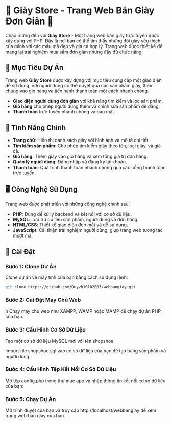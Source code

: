 # 🌟 Giày Store - Trang Web Bán Giày Đơn Giản 🌟

Chào mừng đến với **Giày Store** - Một trang web bán giày trực tuyến được xây dựng với PHP. Đây là nơi bạn có thể tìm thấy những đôi giày yêu thích của mình với các mẫu mã đẹp và giá cả hợp lý. Trang web được thiết kế để mang lại trải nghiệm mua sắm đơn giản nhưng đầy đủ chức năng.

## 🚀 Mục Tiêu Dự Án

Trang web **Giày Store** được xây dựng với mục tiêu cung cấp một giao diện dễ sử dụng, nơi người dùng có thể duyệt qua các sản phẩm giày, thêm chúng vào giỏ hàng và tiến hành thanh toán một cách nhanh chóng.

- **Giao diện người dùng đơn giản** với khả năng tìm kiếm và lọc sản phẩm.
- **Giỏ hàng** cho phép người dùng thêm và chỉnh sửa sản phẩm dễ dàng.
- **Thanh toán** trực tuyến nhanh chóng và bảo mật.

## 📌 Tính Năng Chính

- **Trang chủ**: Hiển thị danh sách giày với hình ảnh và mô tả chi tiết.
- **Tìm kiếm sản phẩm**: Cho phép tìm kiếm giày theo tên, loại giày, và giá cả.
- **Giỏ hàng**: Thêm giày vào giỏ hàng và xem tổng giá trị đơn hàng.
- **Quản lý người dùng**: Đăng nhập và đăng ký tài khoản.
- **Thanh toán**: Quá trình thanh toán nhanh chóng qua các cổng thanh toán trực tuyến.

## 🖥️ Công Nghệ Sử Dụng

Trang web được phát triển với những công nghệ chính sau:

- **PHP**: Dùng để xử lý backend và kết nối với cơ sở dữ liệu.
- **MySQL**: Lưu trữ dữ liệu sản phẩm, người dùng và đơn hàng.
- **HTML/CSS**: Thiết kế giao diện đẹp mắt và dễ sử dụng.
- **JavaScript**: Cải thiện trải nghiệm người dùng, giúp trang web tương tác mượt mà.
  
## 📄 Cài Đặt

### Bước 1: Clone Dự Án

Clone dự án về máy tính của bạn bằng cách sử dụng lệnh:

```bash
git clone https://github.com/Duyvh10102003/webbangiay.git

```

### Bước 2: Cài Đặt Máy Chủ Web
n
Chạy máy chủ web như XAMPP, WAMP hoặc MAMP để chạy dự án PHP của bạn.

### Bước 3: Cấu Hình Cơ Sở Dữ Liệu

Tạo một cơ sở dữ liệu MySQL mới với tên shopshoe.

Import file shopshoe.sql vào cơ sở dữ liệu của bạn để tạo bảng sản phẩm và người dùng.

### Bước 4: Cấu Hình Tệp Kết Nối Cơ Sở Dữ Liệu

Mở tệp config.php trong thư mục app và nhập thông tin kết nối cơ sở dữ liệu của bạn:

### Bước 5: Chạy Dự Án

Mở trình duyệt của bạn và truy cập http://localhost/webbangiay để xem trang web bán giày của bạn.



